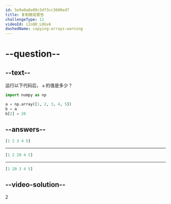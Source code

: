 ```yaml
---
id: 5e9a0a8e09c5df3cc3600ed7
title: 复制数组警告
challengeType: 11
videoId: iIoQ0_L0GvA
dashedName: copying-arrays-warning
---
```


# --question--

## --text--

运行以下代码后， `a` 的值是多少？

```py
import numpy as np

a = np.array([1, 2, 3, 4, 5])
b = a
b[2] = 20
```

## --answers--

```python
[1 2 3 4 5]
```

---

```python
[1 2 20 4 5]
```

---

```python
[1 20 3 4 5]
```

## --video-solution--

2

